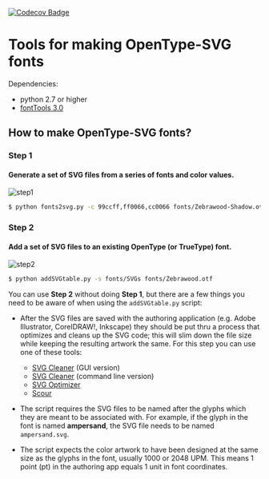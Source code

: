 [![Codecov Badge](https://codecov.io/gh/adobe-type-tools/opentype-svg/branch/master/graph/badge.svg)](https://codecov.io/gh/adobe-type-tools/opentype-svg)

# Tools for making OpenType-SVG fonts

Dependencies:

- python 2.7 or higher
- [fontTools 3.0](https://github.com/fonttools/fonttools)

## How to make OpenType-SVG fonts?

### Step 1
#### Generate a set of SVG files from a series of fonts and color values.

![step1](imgs/step1.png "step 1")

```sh
$ python fonts2svg.py -c 99ccff,ff0066,cc0066 fonts/Zebrawood-Shadow.otf fonts/Zebrawood-Fill.otf fonts/Zebrawood-Dots.otf
```

### Step 2
#### Add a set of SVG files to an existing OpenType (or TrueType) font.

![step2](imgs/step2.png "step 2")

```sh
$ python addSVGtable.py -s fonts/SVGs fonts/Zebrawood.otf
```

You can use **Step 2** without doing **Step 1**, but there are a few things you need to be aware of when using the `addSVGtable.py` script:

* After the SVG files are saved with the authoring application (e.g. Adobe Illustrator, CorelDRAW!, Inkscape) they should be put thru a process that optimizes and cleans up the SVG code; this will slim down the file size while keeping the resulting artwork the same. For this step you can use one of these tools:
	* [SVG Cleaner](https://github.com/RazrFalcon/svgcleaner-gui/releases) (GUI version)
	* [SVG Cleaner](https://github.com/RazrFalcon/svgcleaner) (command line version)
	* [SVG Optimizer](https://github.com/svg/svgo)
	* [Scour](https://github.com/scour-project/scour)

* The script requires the SVG files to be named after the glyphs which they are meant to be associated with. For example, if the glyph in the font is named **ampersand**, the SVG file needs to be named `ampersand.svg`.

* The script expects the color artwork to have been designed at the same size as the glyphs in the font, usually 1000 or 2048 UPM. This means 1 point (pt) in the authoring app equals 1 unit in font coordinates.
